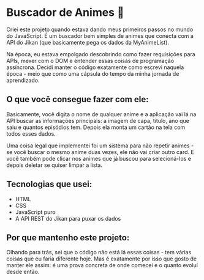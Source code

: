 # Buscador de Animes 🎌

Criei este projeto quando estava dando meus primeiros passos no mundo do JavaScript. É um buscador bem simples de animes que conecta com a API do Jikan (que basicamente pega os dados da MyAnimeList).

Na época, eu estava empolgado descobrindo como fazer requisições para APIs, mexer com o DOM e entender essas coisas de programação assíncrona. Decidi manter o código exatamente como escrevi naquela época - meio que como uma cápsula do tempo da minha jornada de aprendizado.

## O que você consegue fazer com ele:

Basicamente, você digita o nome de qualquer anime e a aplicação vai lá na API buscar as informações principais: a imagem de capa, título, ano que saiu e quantos episódios tem. Depois ela monta um cartão na tela com todos esses dados.

Uma coisa legal que implementei foi um sistema para não repetir animes - se você buscar o mesmo anime duas vezes, ele não vai criar outro card. E você também pode clicar nos animes que já buscou para selecioná-los e depois deletar se quiser limpar a lista.

## Tecnologias que usei:

- HTML
- CSS
- JavaScript puro
- A API REST do Jikan para puxar os dados

## Por que mantenho este projeto:

Olhando para trás, sei que o código não está lá essas coisas - tem várias coisas que eu faria diferente hoje. Mas é exatamente por isso que gosto de manter ele assim: é uma prova concreta de onde comecei e o quanto evoluí desde então.
